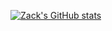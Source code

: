 [![Zack's GitHub stats](https://github-readme-stats.vercel.app/api?username=Zack-Dx)](https://github.com/anuraghazra/github-readme-stats)
